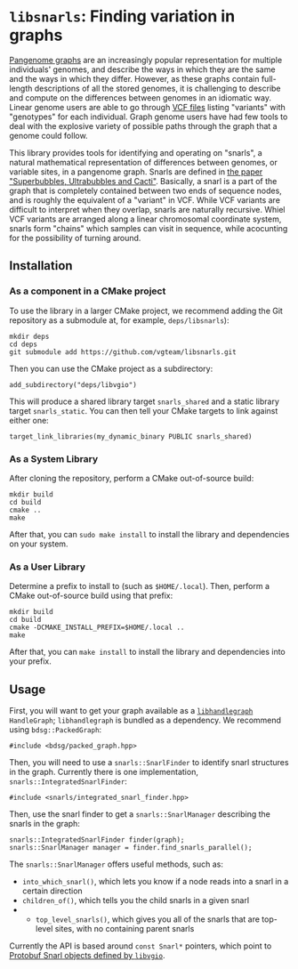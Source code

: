 # `libsnarls`: Finding variation in graphs

[Pangenome graphs](https://pangenome.github.io/) are an increasingly popular representation for multiple individuals' genomes, and describe the ways in which they are the same and the ways in which they differ. However, as these graphs contain full-length descriptions of all the stored genomes, it is challenging to describe and compute on the differences between genomes in an idiomatic way. Linear genome users are able to go through [VCF files](https://samtools.github.io/hts-specs/VCFv4.2.pdf) listing "variants" with "genotypes" for each individual. Graph genome users have had few tools to deal with the explosive variety of possible paths through the graph that a genome could follow. 

This library provides tools for identifying and operating on "snarls", a natural mathematical representation of differences between genomes, or variable sites, in a pangenome graph. Snarls are defined in [the paper "Superbubbles, Ultrabubbles and Cacti"](https://link.springer.com/chapter/10.1007%2F978-3-319-56970-3_11). Basically, a snarl is a part of the graph that is completely contained between two ends of sequence nodes, and is roughly the equivalent of a "variant" in VCF. While VCF variants are difficult to interpret when they overlap, snarls are naturally recursive. Whiel VCF variants are arranged along a linear chromosomal coordinate system, snarls form "chains" which samples can visit in sequence, while acocunting for the possibility of turning around.

## Installation

### As a component in a CMake project

To use the library in a larger CMake project, we recommend adding the Git repository as a submodule at, for example, `deps/libsnarls`):

```
mkdir deps
cd deps
git submodule add https://github.com/vgteam/libsnarls.git
```

Then you can use the CMake project as a subdirectory:

```
add_subdirectory("deps/libvgio")
```

This will produce a shared library target `snarls_shared` and a static library target `snarls_static`. You can then tell your CMake targets to link against either one:

```
target_link_libraries(my_dynamic_binary PUBLIC snarls_shared)
```

### As a System Library

After cloning the repository, perform a CMake out-of-source build:

```
mkdir build
cd build
cmake ..
make
```

After that, you can `sudo make install` to install the library and dependencies on your system.

### As a User Library

Determine a prefix to install to (such as `$HOME/.local`). Then, perform a CMake out-of-source build using that prefix:

```
mkdir build
cd build
cmake -DCMAKE_INSTALL_PREFIX=$HOME/.local ..
make
```

After that, you can `make install` to install the library and dependencies into your prefix.

## Usage

First, you will want to get your graph available as a [`libhandlegraph`](https://github.com/vgteam/libhandlegraph) `HandleGraph`; `libhandlegraph` is bundled as a dependency. We recommend using `bdsg::PackedGraph`:

```
#include <bdsg/packed_graph.hpp>
```

Then, you will need to use a `snarls::SnarlFinder` to identify snarl structures in the graph. Currently there is one implementation, `snarls::IntegratedSnarlFinder`:

```
#include <snarls/integrated_snarl_finder.hpp>
```

Then, use the snarl finder to get a `snarls::SnarlManager` describing the snarls in the graph:

```
snarls::IntegratedSnarlFinder finder(graph);
snarls::SnarlManager manager = finder.find_snarls_parallel();
```

The `snarls::SnarlManager` offers useful methods, such as:
 * `into_which_snarl()`, which lets you know if a node reads into a snarl in a certain direction
 * `children_of()`, which tells you the child snarls in a given snarl
 * * `top_level_snarls()`, which gives you all of the snarls that are top-level sites, with no containing parent snarls
 
Currently the API is based around `const Snarl*` pointers, which point to [Protobuf Snarl objects defined by `libvgio`](https://github.com/vgteam/libvgio/blob/25e922ff8a556a233b0741617c2b88c2d41de8ed/deps/vg.proto#L254). 



